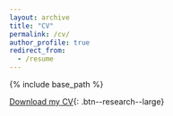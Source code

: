 ```yaml
---
layout: archive
title: "CV"
permalink: /cv/
author_profile: true
redirect_from:
  - /resume
---
```


{% include base_path %}

<!--You can download the latest version of my CV [here](/papers/Alam_MdMoshiUl_CV.pdf)-->


[<i class="fa fa-download"></i> Download my CV](/papers/Alam_MdMoshiUl_CV.pdf){: .btn--research--large}
